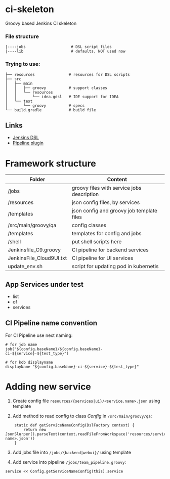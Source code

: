 # ci-skeleton
Groovy based Jenkins CI skeleton

### File structure



    |----jobs                    # DSL script files
    |----lib                     # defaults, NOT used now


###    Trying to use:
    ├── resources               # resources for DSL scripts
    ├── src
    │   ├── main
    │   │   ├── groovy          # support classes
    │   │   └── resources
    │   │       └── idea.gdsl   # IDE support for IDEA
    │   └── test
    │       └── groovy          # specs
    └── build.gradle            # build file
    
## Links
    
   * [Jenkins DSL](http://muc-srvci1:18080/plugin/job-dsl/api-viewer/index.html)
   * [Pipeline plugin](https://jenkins.io/doc/book/pipeline/)
    

# Framework structure

| Folder | Content |
| ------ | ------ |
| /jobs | groovy files with service jobs description |
| /resources | json config files, by services |
| /templates | json config and groovy job template files |
| /src/main/groovy/qa | config classes |
| /templates | templates for config and jobs |
| /shell | put shell scripts here |
| Jenkinsfile_C9.groovy | CI pipeline for backend services |
| JenkinsFile_Cloud9UI.txt | CI pipeline for UI services |
| update_env.sh | script for updating pod in kubernetis |

## App Services under test

* list
* of
* services

 
## CI Pipeline name convention

For CI Pipeline use next naming:
```
# for job name
job("${config.baseName}/${config.baseName}-ci-${service}-${test_type}") 

# for kob displayname
displayName "${config.baseName}-ci-${service}-${test_type}"
```

# Adding new service

1) Create config file ```resources/{services|ui}/<service.name>.json``` using template

2) Add method to read config to class _Config_ in ```/src/main/groovy/qa```:
```
    static def getServiceNameConfig(DslFactory context) {
        return new JsonSlurper().parseText(context.readFileFromWorkspace('resources/services/<service-name>.json'))
    }
```

3) Add jobs file into ```/jobs/{backend|webui}/``` using template

4) Add service into pipeline ```/jobs/team_pipeline.groovy```:
```
service << Config.getServiceNameConfig(this).service
```


